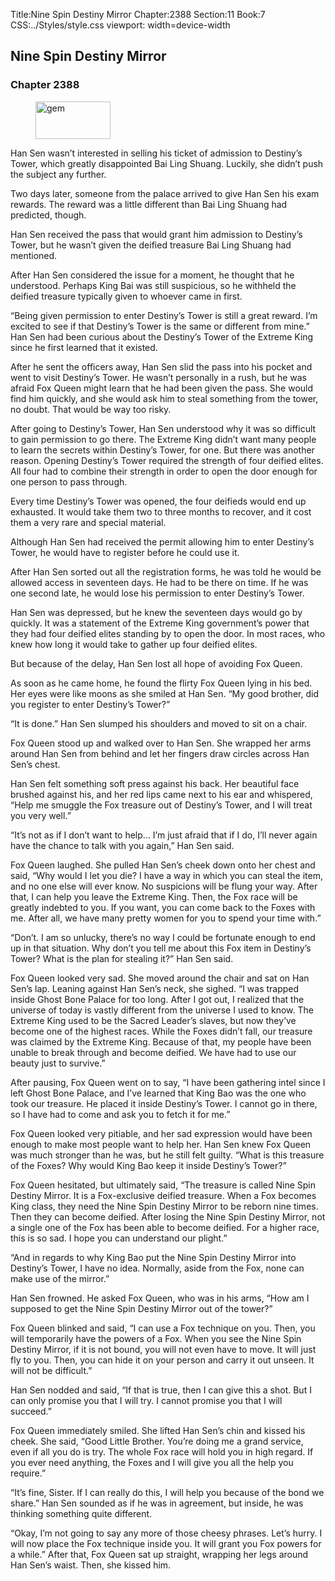 Title:Nine Spin Destiny Mirror 
Chapter:2388 
Section:11 
Book:7 
CSS:../Styles/style.css 
viewport: width=device-width
  
## Nine Spin Destiny Mirror
### Chapter 2388 
<figure>
	<img src="../Images/gem.gif" alt="gem" id="gem" width="120" height="60" />
</figure>
  

  
  Han Sen wasn’t interested in selling his ticket of admission to Destiny’s Tower, which greatly disappointed Bai Ling Shuang. Luckily, she didn’t push the subject any further.

Two days later, someone from the palace arrived to give Han Sen his exam rewards. The reward was a little different than Bai Ling Shuang had predicted, though.

Han Sen received the pass that would grant him admission to Destiny’s Tower, but he wasn’t given the deified treasure Bai Ling Shuang had mentioned.

After Han Sen considered the issue for a moment, he thought that he understood. Perhaps King Bai was still suspicious, so he withheld the deified treasure typically given to whoever came in first.

“Being given permission to enter Destiny’s Tower is still a great reward. I’m excited to see if that Destiny’s Tower is the same or different from mine.” Han Sen had been curious about the Destiny’s Tower of the Extreme King since he first learned that it existed.

After he sent the officers away, Han Sen slid the pass into his pocket and went to visit Destiny’s Tower. He wasn’t personally in a rush, but he was afraid Fox Queen might learn that he had been given the pass. She would find him quickly, and she would ask him to steal something from the tower, no doubt. That would be way too risky.

After going to Destiny’s Tower, Han Sen understood why it was so difficult to gain permission to go there. The Extreme King didn’t want many people to learn the secrets within Destiny’s Tower, for one. But there was another reason. Opening Destiny’s Tower required the strength of four deified elites. All four had to combine their strength in order to open the door enough for one person to pass through.

Every time Destiny’s Tower was opened, the four deifieds would end up exhausted. It would take them two to three months to recover, and it cost them a very rare and special material.

Although Han Sen had received the permit allowing him to enter Destiny’s Tower, he would have to register before he could use it.

After Han Sen sorted out all the registration forms, he was told he would be allowed access in seventeen days. He had to be there on time. If he was one second late, he would lose his permission to enter Destiny’s Tower.

Han Sen was depressed, but he knew the seventeen days would go by quickly. It was a statement of the Extreme King government’s power that they had four deified elites standing by to open the door. In most races, who knew how long it would take to gather up four deified elites.

But because of the delay, Han Sen lost all hope of avoiding Fox Queen.

As soon as he came home, he found the flirty Fox Queen lying in his bed. Her eyes were like moons as she smiled at Han Sen. “My good brother, did you register to enter Destiny’s Tower?”

“It is done.” Han Sen slumped his shoulders and moved to sit on a chair.

Fox Queen stood up and walked over to Han Sen. She wrapped her arms around Han Sen from behind and let her fingers draw circles across Han Sen’s chest.

Han Sen felt something soft press against his back. Her beautiful face brushed against his, and her red lips came next to his ear and whispered, “Help me smuggle the Fox treasure out of Destiny’s Tower, and I will treat you very well.”

“It’s not as if I don’t want to help… I’m just afraid that if I do, I’ll never again have the chance to talk with you again,” Han Sen said.

Fox Queen laughed. She pulled Han Sen’s cheek down onto her chest and said, “Why would I let you die? I have a way in which you can steal the item, and no one else will ever know. No suspicions will be flung your way. After that, I can help you leave the Extreme King. Then, the Fox race will be greatly indebted to you. If you want, you can come back to the Foxes with me. After all, we have many pretty women for you to spend your time with.”

“Don’t. I am so unlucky, there’s no way I could be fortunate enough to end up in that situation. Why don’t you tell me about this Fox item in Destiny’s Tower? What is the plan for stealing it?” Han Sen said.

Fox Queen looked very sad. She moved around the chair and sat on Han Sen’s lap. Leaning against Han Sen’s neck, she sighed. “I was trapped inside Ghost Bone Palace for too long. After I got out, I realized that the universe of today is vastly different from the universe I used to know. The Extreme King used to be the Sacred Leader’s slaves, but now they’ve become one of the highest races. While the Foxes didn’t fall, our treasure was claimed by the Extreme King. Because of that, my people have been unable to break through and become deified. We have had to use our beauty just to survive.”

After pausing, Fox Queen went on to say, “I have been gathering intel since I left Ghost Bone Palace, and I’ve learned that King Bao was the one who took our treasure. He placed it inside Destiny’s Tower. I cannot go in there, so I have had to come and ask you to fetch it for me.”

Fox Queen looked very pitiable, and her sad expression would have been enough to make most people want to help her. Han Sen knew Fox Queen was much stronger than he was, but he still felt guilty. “What is this treasure of the Foxes? Why would King Bao keep it inside Destiny’s Tower?”

Fox Queen hesitated, but ultimately said, “The treasure is called Nine Spin Destiny Mirror. It is a Fox-exclusive deified treasure. When a Fox becomes King class, they need the Nine Spin Destiny Mirror to be reborn nine times. Then they can become deified. After losing the Nine Spin Destiny Mirror, not a single one of the Fox has been able to become deified. For a higher race, this is so sad. I hope you can understand our plight.”

“And in regards to why King Bao put the Nine Spin Destiny Mirror into Destiny’s Tower, I have no idea. Normally, aside from the Fox, none can make use of the mirror.”

Han Sen frowned. He asked Fox Queen, who was in his arms, “How am I supposed to get the Nine Spin Destiny Mirror out of the tower?”

Fox Queen blinked and said, “I can use a Fox technique on you. Then, you will temporarily have the powers of a Fox. When you see the Nine Spin Destiny Mirror, if it is not bound, you will not even have to move. It will just fly to you. Then, you can hide it on your person and carry it out unseen. It will not be difficult.”

Han Sen nodded and said, “If that is true, then I can give this a shot. But I can only promise you that I will try. I cannot promise you that I will succeed.”

Fox Queen immediately smiled. She lifted Han Sen’s chin and kissed his cheek. She said, “Good Little Brother. You’re doing me a grand service, even if all you do is try. The whole Fox race will hold you in high regard. If you ever need anything, the Foxes and I will give you all the help you require.”

“It’s fine, Sister. If I can really do this, I will help you because of the bond we share.” Han Sen sounded as if he was in agreement, but inside, he was thinking something quite different.

“Okay, I’m not going to say any more of those cheesy phrases. Let’s hurry. I will now place the Fox technique inside you. It will grant you Fox powers for a while.” After that, Fox Queen sat up straight, wrapping her legs around Han Sen’s waist. Then, she kissed him.
